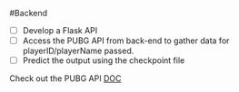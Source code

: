 #Backend

- [ ] Develop a Flask API
- [ ] Access the PUBG API from back-end to gather data for playerID/playerName passed.
- [ ] Predict the output using the checkpoint file

Check out the PUBG API [DOC](https://documentation.pubg.com/en/players-endpoint.html)
